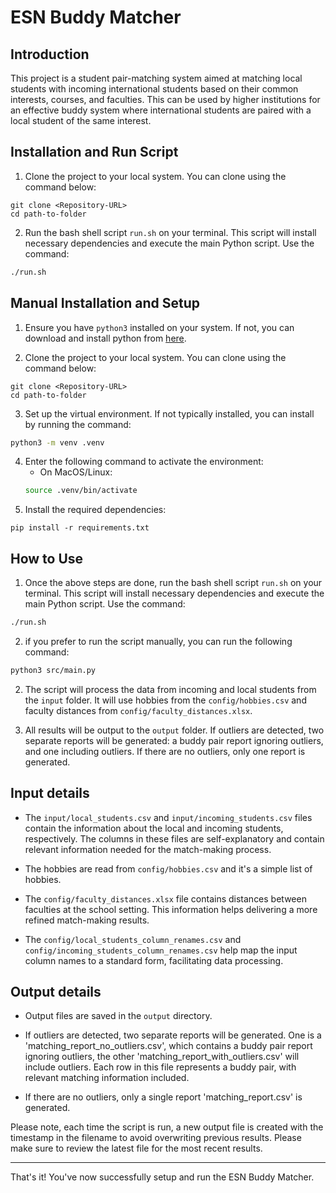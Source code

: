 # ESN Buddy Matcher

## Introduction

This project is a student pair-matching system aimed at matching local students with incoming international students based on their common interests, courses, and faculties. This can be used by higher institutions for an effective buddy system where international students are paired with a local student of the same interest.

## Installation and Run Script


1. Clone the project to your local system. You can clone using the command below:
```git
git clone <Repository-URL>
cd path-to-folder
```
2. Run the bash shell script `run.sh` on your terminal. This script will install necessary dependencies and execute the main Python script. Use the command:
```bash
./run.sh
```

## Manual Installation and Setup

1. Ensure you have `python3` installed on your system. If not, you can download and install python from [here](https://www.python.org/downloads/).

2. Clone the project to your local system. You can clone using the command below:
```git
git clone <Repository-URL>
cd path-to-folder
```
3. Set up the virtual environment. If not typically installed, you can install by running the command:
```bash
python3 -m venv .venv
```
4. Enter the following command to activate the environment:
    - On MacOS/Linux:
    ```bash
    source .venv/bin/activate
    ```
5. Install the required dependencies:
```pip
pip install -r requirements.txt
```


## How to Use

1. Once the above steps are done, run the bash shell script `run.sh` on your terminal. This script will install necessary dependencies and execute the main Python script. Use the command:
```bash
./run.sh
```

2. if you prefer to run the script manually, you can run the following command:
```bash
python3 src/main.py
```

2. The script will process the data from incoming and local students from the `input` folder. It will use hobbies from the `config/hobbies.csv` and faculty distances from `config/faculty_distances.xlsx`.

3. All results will be output to the `output` folder. If outliers are detected, two separate reports will be generated: a buddy pair report ignoring outliers, and one including outliers. If there are no outliers, only one report is generated.

## Input details

- The `input/local_students.csv` and `input/incoming_students.csv` files contain the information about the local and incoming students, respectively. The columns in these files are self-explanatory and contain relevant information needed for the match-making process.

- The hobbies are read from `config/hobbies.csv` and it's a simple list of hobbies.

- The `config/faculty_distances.xlsx` file contains distances between faculties at the school setting. This information helps delivering a more refined match-making results.

- The `config/local_students_column_renames.csv` and `config/incoming_students_column_renames.csv` help map the input column names to a standard form, facilitating data processing.

## Output details

- Output files are saved in the `output` directory.

- If outliers are detected, two separate reports will be generated. One is a 'matching_report_no_outliers.csv', which contains a buddy pair report ignoring outliers, the other 'matching_report_with_outliers.csv' will include outliers. Each row in this file represents a buddy pair, with relevant matching information included.

- If there are no outliers, only a single report 'matching_report.csv' is generated.

Please note, each time the script is run, a new output file is created with the timestamp in the filename to avoid overwriting previous results. Please make sure to review the latest file for the most recent results.

---

That's it! You've now successfully setup and run the ESN Buddy Matcher.
